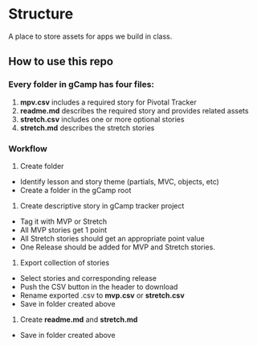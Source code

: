 # Structure

A place to store assets for apps we build in class.

## How to use this repo

### Every folder in gCamp has four files:
1. **mpv.csv** includes a required story for Pivotal Tracker
1. **readme.md** describes the required story and provides related assets
1. **stretch.csv** includes one or more optional stories
1. **stretch.md** describes the stretch stories

### Workflow
1. Create folder
  - Identify lesson and story theme (partials, MVC, objects, etc)
  - Create a folder in the gCamp root
1. Create descriptive story in gCamp tracker project
  - Tag it with MVP or Stretch
  - All MVP stories get 1 point
  - All Stretch stories should get an appropriate point value
  - One Release should be added for MVP and Stretch stories.
1. Export collection of stories
  - Select stories and corresponding release
  - Push the CSV button in the header to download
  - Rename exported .csv to **mvp.csv** or **stretch.csv**
  - Save in folder created above
1. Create **readme.md** and **stretch.md**
  - Save in folder created above
